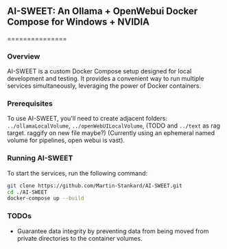 ## AI-SWEET: An Ollama + OpenWebui Docker Compose for Windows + NVIDIA 
===============

### Overview

AI-SWEET is a custom Docker Compose setup designed for local development and testing. It provides a convenient way to run multiple services simultaneously, leveraging the power of Docker containers.

### Prerequisites

To use AI-SWEET, you'll need to create adjacent folders: `../ollamaLocalVolume`, `../openWebUILocalVolume`, (TODO and `../text` as rag target. raggify on new file maybe?) (Currently using an ephemeral named volume for pipelines, open webui is vast).

### Running AI-SWEET

To start the services, run the following command:
```bash
git clone https://github.com/Martin-Stankard/AI-SWEET.git
cd ./AI-SWEET
docker-compose up --build
```

### TODOs

* Guarantee data integrity by preventing data from being moved from private directories to the container volumes.

